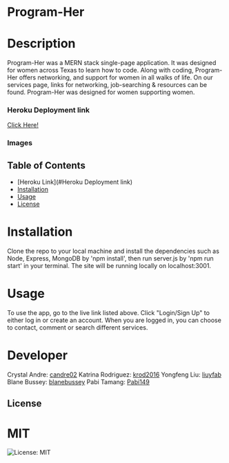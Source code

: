 # Program-Her

# Description
Program-Her was a MERN stack single-page application. It was designed for women across Texas to learn how to code. Along with coding, Program-Her offers networking, and support for women in all walks of life. On our services page, links for networking, job-searching & resources can be found. Program-Her was designed for women supporting women. 

### Heroku Deployment link
[Click Here!](https://.herokuapp.com/)

### Images


## Table of Contents
* [Heroku Link](#Heroku Deployment link)
* [Installation](#installation)
* [Usage](#usage)
* [License](#license)

# Installation
Clone the repo to your local machine and install the dependencies such as Node, Express, MongoDB by 'npm install', then run server.js by 'npm run start' in your terminal. The site will be running locally on localhost:3001.

# Usage
To use the app, go to the live link listed above.  Click "Login/Sign Up" to either log in or create an account. When you are logged in, you can choose to contact, comment or search different services.

# Developer
Crystal Andre: [candre02](https://www.github.com/candre02)
Katrina Rodriguez: [krod2016](https://www.github.com/krod2016)
Yongfeng Liu: [liuyfab](https://www.github.com/liuyfab)
Blane Bussey: [blanebussey](https://www.github.com/blanebussey)
Pabi Tamang: [Pabi149](https://www.github.com/Pabi149)

## License
  # MIT
  ![License: MIT](https://img.shields.io/badge/License-MIT-yellow.svg)


